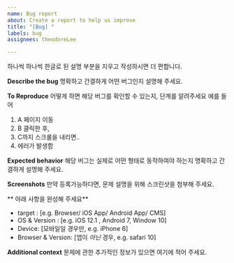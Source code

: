 ```yaml
---
name: Bug report
about: Create a report to help us improve
title: "[Bug] "
labels: bug
assignees: theodoreLee

---
```


하나씩 하나씩 한글로 된 설명 부분을 지우고 작성하시면 더 편합니다.

**Describe the bug**
명확하고 간결하게 어떤 버그인지 설명해 주세요.

**To Reproduce**
어떻게 하면 해당 버그를 확인할 수 있는지, 단계를 알려주세요
예를 들어
1. A 페이지 이동
2. B 클릭한 후,
3. C까지 스크롤을 내리면..
4. 에러가 발생함

**Expected behavior**
해당 버그는 실제로 어떤 형태로 동작하여야 하는지 명확하고 간결하게 설명해 주세요.

**Screenshots**
만약 등록가능하다면, 문제 설명을 위해 스크린샷을 첨부해 주세요.

** 아래 사항을 완성해 주세요**
- target : [e.g. Browser/ iOS App/ Android App/ CMS]
- OS & Version : [e.g. iOS 12.1 , Android 7, Window 10]
- Device: [모바일일 경우만, e.g. iPhone 6]
- Browser & Version: [앱이 *아닌* 경우, e.g. safari 10]

**Additional context**
문제에 관한 추가적인 정보가 있으면 여기에 적어 주세요.
